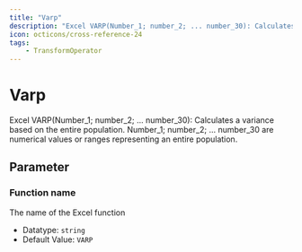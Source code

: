 ```yaml
---
title: "Varp"
description: "Excel VARP(Number_1; number_2; ... number_30): Calculates a variance based on the entire population. Number_1; number_2; ... number_30 are numerical values or ranges representing an entire population."
icon: octicons/cross-reference-24
tags: 
    - TransformOperator
---
```

# Varp
<!-- This file was generated - DO NOT CHANGE IT MANUALLY -->



Excel VARP(Number_1; number_2; ... number_30): Calculates a variance based on the entire population. Number_1; number_2; ... number_30 are numerical values or ranges representing an entire population.

## Parameter

### Function name

The name of the Excel function

- Datatype: `string`
- Default Value: `VARP`



